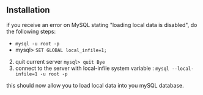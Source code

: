 
## Installation

if you receive an error on MySQL stating "loading local data is disabled", do the following steps:
* `mysql -u root -p`
* mysql> `SET GLOBAL local_infile=1;`
2. quit current server
`mysql> quit
Bye`
3. connect to the server with local-infile system variable :
`mysql --local-infile=1 -u root -p`

this should now allow you to load local data into you mySQL database.

